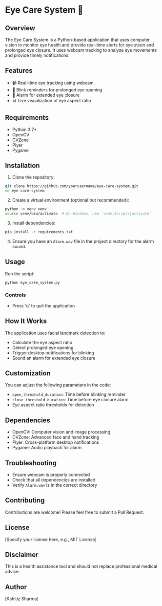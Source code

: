 # Eye Care System 👀

## Overview

The Eye Care System is a Python-based application that uses computer vision to monitor eye health and provide real-time alerts for eye strain and prolonged eye closure. It uses webcam tracking to analyze eye movements and provide timely notifications.

## Features

- 📹 Real-time eye tracking using webcam
- 🚨 Blink reminders for prolonged eye opening
- 🔔 Alarm for extended eye closure
- 📊 Live visualization of eye aspect ratio

## Requirements

- Python 3.7+
- OpenCV
- CVZone
- Plyer
- Pygame

## Installation

1. Clone the repository:
```bash
git clone https://github.com/yourusername/eye-care-system.git
cd eye-care-system
```

2. Create a virtual environment (optional but recommended):
```bash
python -m venv venv
source venv/bin/activate  # On Windows, use `venv\Scripts\activate`
```

3. Install dependencies:
```bash
pip install -r requirements.txt
```

4. Ensure you have an `Alarm.wav` file in the project directory for the alarm sound.

## Usage

Run the script:
```bash
python eye_care_system.py
```

### Controls
- Press 'q' to quit the application

## How It Works

The application uses facial landmark detection to:
- Calculate the eye aspect ratio
- Detect prolonged eye opening
- Trigger desktop notifications for blinking
- Sound an alarm for extended eye closure

## Customization

You can adjust the following parameters in the code:
- `open_threshold_duration`: Time before blinking reminder
- `close_threshold_duration`: Time before eye closure alarm
- Eye aspect ratio thresholds for detection

## Dependencies

- OpenCV: Computer vision and image processing
- CVZone: Advanced face and hand tracking
- Plyer: Cross-platform desktop notifications
- Pygame: Audio playback for alarm

## Troubleshooting

- Ensure webcam is properly connected
- Check that all dependencies are installed
- Verify `Alarm.wav` is in the correct directory

## Contributing

Contributions are welcome! Please feel free to submit a Pull Request.

## License

[Specify your license here, e.g., MIT License]

## Disclaimer

This is a health assistance tool and should not replace professional medical advice.

## Author

[Kshitiz Sharma]
